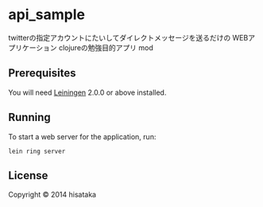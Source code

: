 # api_sample

twitterの指定アカウントにたいしてダイレクトメッセージを送るだけの
WEBアプリケーション
clojureの勉強目的アプリ
mod

## Prerequisites

You will need [Leiningen][] 2.0.0 or above installed.

[leiningen]: https://github.com/technomancy/leiningen

## Running

To start a web server for the application, run:

    lein ring server

## License

Copyright © 2014 hisataka
